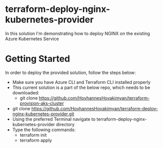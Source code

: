 # terraform-deploy-nginx-kubernetes-provider
In this solution I'm demonstrating how to deploy NGINX on the existing Azure Kubernetes Service

# Getting Started
In order to deploy the provided solution, follow the steps below:
- Make sure you have Azure CLI and Terraform CLI installed properly
- This current solution is a part of the below repo, which needs to be downloaded: 
  - git clone https://github.com/HovhannesHovakimyan/terraform-provision-aks-cluster
- git clone https://github.com/HovhannesHovakimyan/terraform-deploy-nginx-kubernetes-provider.git
- Using the preferred Terminal navigate to terraform-deploy-nginx-kubernetes-provider directory
- Type the following commands:
  - terraform init
  - terraform apply
